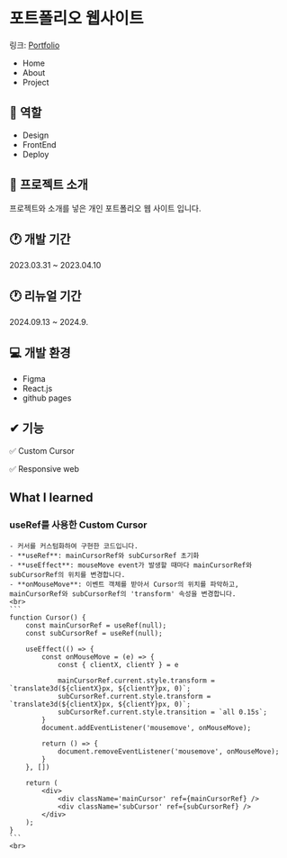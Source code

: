 # 포트폴리오 웹사이트
링크: [Portfolio](https://kosy0907.github.io/Portfolio/)
- Home
- About
- Project

## 📑 역할
- Design
- FrontEnd
- Deploy

## 💬 프로젝트 소개
프로젝트와 소개를 넣은 개인 포트폴리오 웹 사이트 입니다.

## 🕐 개발 기간
2023.03.31 ~ 2023.04.10

## 🕐 리뉴얼 기간
2024.09.13 ~ 2024.9.

## 💻 개발 환경
- Figma
- React.js
- github pages

## ✔ 기능
✅ Custom Cursor

✅ Responsive web

## What I learned
### useRef를 사용한 Custom Cursor
    - 커서를 커스텀화하여 구현한 코드입니다. 
    - **useRef**: mainCursorRef와 subCursorRef 초기화
    - **useEffect**: mouseMove event가 발생할 때마다 mainCursorRef와 subCursorRef의 위치를 변경합니다.
    - **onMouseMove**: 이벤트 객체를 받아서 Cursor의 위치를 파악하고, mainCursorRef와 subCursorRef의 'transform' 속성을 변경합니다.   
    <br>
    ```
    function Cursor() {
        const mainCursorRef = useRef(null);
        const subCursorRef = useRef(null);

        useEffect(() => {
            const onMouseMove = (e) => {
                const { clientX, clientY } = e

                mainCursorRef.current.style.transform = `translate3d(${clientX}px, ${clientY}px, 0)`;
                subCursorRef.current.style.transform = `translate3d(${clientX}px, ${clientY}px, 0)`;
                subCursorRef.current.style.transition = `all 0.15s`;
            }
            document.addEventListener('mousemove', onMouseMove);

            return () => {
                document.removeEventListener('mousemove', onMouseMove);
            }
        }, [])

        return (
            <div>
                <div className='mainCursor' ref={mainCursorRef} />
                <div className='subCursor' ref={subCursorRef} />
            </div>
        );
    }
    ```
    <br>